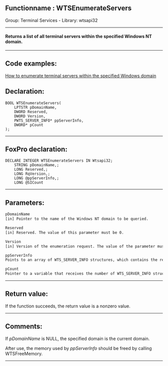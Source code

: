 <link rel="stylesheet" type="text/css" href="../../css/win32api.css">  
<link rel="stylesheet" href="https://cdnjs.cloudflare.com/ajax/libs/font-awesome/4.7.0/css/font-awesome.min.css">

## Functionname : WTSEnumerateServers
Group: Terminal Services - Library: wtsapi32    
***  


#### Returns a list of all terminal servers within the specified Windows NT domain.

***  


## Code examples:
[How to enumerate terminal servers within the specified Windows domain](../../samples/sample_520.md)  

## Declaration:
```foxpro  
BOOL WTSEnumerateServers(
	LPTSTR pDomainName,
	DWORD Reserved,
	DWORD Version,
	PWTS_SERVER_INFO* ppServerInfo,
	DWORD* pCount
);  
```  
***  


## FoxPro declaration:
```foxpro  
DECLARE INTEGER WTSEnumerateServers IN Wtsapi32;
	STRING pDomainName,;
	LONG Reserved,;
	LONG RqVersion,;
	LONG @ppServerInfo,;
	LONG @SICount  
```  
***  


## Parameters:
```txt  
pDomainName
[in] Pointer to the name of the Windows NT domain to be queried.

Reserved
[in] Reserved. The value of this parameter must be 0.

Version
[in] Version of the enumeration request. The value of the parameter must be 1.

ppServerInfo
Points to an array of WTS_SERVER_INFO structures, which contains the returned results of the enumeration.

pCount
Pointer to a variable that receives the number of WTS_SERVER_INFO structures returned in the ppServerInfo buffer.  
```  
***  


## Return value:
If the function succeeds, the return value is a nonzero value.  
***  


## Comments:
If <Em>pDomainName</Em> is NULL, the specified domain is the current domain.   
  
After use, the memory used by <Em>ppServerInfo</Em> should be freed by calling WTSFreeMemory.   
  
***  

